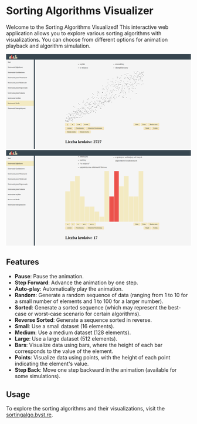 # Sorting Algorithms Visualizer

Welcome to the Sorting Algorithms Visualized! This interactive web application allows you to explore various sorting algorithms with visualizations. You can choose from different options for animation playback and algorithm simulation.

![Screenshot 2](/screenshots/screenshot1.png?raw=true "Screenshot 2")
![Screenshot 2](/screenshots/screenshot2.png?raw=true "Screenshot 2")

## Features

- **Pause**: Pause the animation.
- **Step Forward**: Advance the animation by one step.
- **Auto-play**: Automatically play the animation.
- **Random**: Generate a random sequence of data (ranging from 1 to 10 for a small number of elements and 1 to 100 for a larger number).
- **Sorted**: Generate a sorted sequence (which may represent the best-case or worst-case scenario for certain algorithms).
- **Reverse Sorted**: Generate a sequence sorted in reverse.
- **Small**: Use a small dataset (16 elements).
- **Medium**: Use a medium dataset (128 elements).
- **Large**: Use a large dataset (512 elements).
- **Bars**: Visualize data using bars, where the height of each bar corresponds to the value of the element.
- **Points**: Visualize data using points, with the height of each point indicating the element's value.
- **Step Back**: Move one step backward in the animation (available for some simulations).

## Usage

To explore the sorting algorithms and their visualizations, visit the [sortingalgo.byst.re](https://sortingalgo.byst.re).


